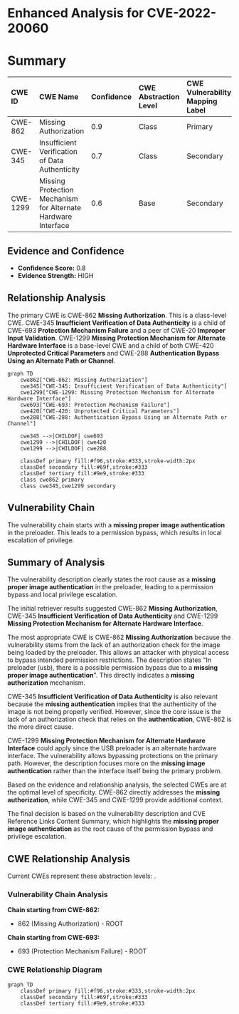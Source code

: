 # Enhanced Analysis for CVE-2022-20060

# Summary
| CWE ID    | CWE Name                                                                                     | Confidence | CWE Abstraction Level | CWE Vulnerability Mapping Label | CWE-Vulnerability Mapping Notes |
| :--------- | :------------------------------------------------------------------------------------------- | :--------- | :---------------------- | :------------------------------ | :------------------------------ |
| CWE-862     | Missing Authorization                                                                        | 0.9        | Class                   | Primary                         | Allowed-with-Review             |
| CWE-345     | Insufficient Verification of Data Authenticity                                             | 0.7        | Class                   | Secondary                       | Discouraged                    |
| CWE-1299   | Missing Protection Mechanism for Alternate Hardware Interface                                | 0.6        | Base                    | Secondary                       | Allowed                        |

## Evidence and Confidence

*   **Confidence Score:** 0.8
*   **Evidence Strength:** HIGH

## Relationship Analysis
The primary CWE is CWE-862 **Missing Authorization**. This is a class-level CWE.
CWE-345 **Insufficient Verification of Data Authenticity** is a child of CWE-693 **Protection Mechanism Failure** and a peer of CWE-20 **Improper Input Validation**.
CWE-1299 **Missing Protection Mechanism for Alternate Hardware Interface** is a base-level CWE and a child of both CWE-420 **Unprotected Critical Parameters** and CWE-288 **Authentication Bypass Using an Alternate Path or Channel**.

```mermaid
graph TD
    cwe862["CWE-862: Missing Authorization"]
    cwe345["CWE-345: Insufficient Verification of Data Authenticity"]
    cwe1299["CWE-1299: Missing Protection Mechanism for Alternate Hardware Interface"]
    cwe693["CWE-693: Protection Mechanism Failure"]
    cwe420["CWE-420: Unprotected Critical Parameters"]
    cwe288["CWE-288: Authentication Bypass Using an Alternate Path or Channel"]

    cwe345 -->|CHILDOF| cwe693
    cwe1299 -->|CHILDOF| cwe420
    cwe1299 -->|CHILDOF| cwe288
    
    classDef primary fill:#f96,stroke:#333,stroke-width:2px
    classDef secondary fill:#69f,stroke:#333
    classDef tertiary fill:#9e9,stroke:#333
    class cwe862 primary
    class cwe345,cwe1299 secondary
```

## Vulnerability Chain
The vulnerability chain starts with a **missing proper image authentication** in the preloader. This leads to a permission bypass, which results in local escalation of privilege.

## Summary of Analysis
The vulnerability description clearly states the root cause as a **missing proper image authentication** in the preloader, leading to a permission bypass and local privilege escalation.

The initial retriever results suggested CWE-862 **Missing Authorization**, CWE-345 **Insufficient Verification of Data Authenticity** and CWE-1299 **Missing Protection Mechanism for Alternate Hardware Interface**.

The most appropriate CWE is CWE-862 **Missing Authorization** because the vulnerability stems from the lack of an authorization check for the image being loaded by the preloader. This allows an attacker with physical access to bypass intended permission restrictions. The description states "In preloader (usb), there is a possible permission bypass due to a **missing proper image authentication**". This directly indicates a **missing authorization** mechanism.

CWE-345 **Insufficient Verification of Data Authenticity** is also relevant because the **missing authentication** implies that the authenticity of the image is not being properly verified. However, since the core issue is the lack of an authorization check that relies on the **authentication**, CWE-862 is the more direct cause.

CWE-1299 **Missing Protection Mechanism for Alternate Hardware Interface** could apply since the USB preloader is an alternate hardware interface. The vulnerability allows bypassing protections on the primary path. However, the description focuses more on the **missing image authentication** rather than the interface itself being the primary problem.

Based on the evidence and relationship analysis, the selected CWEs are at the optimal level of specificity. CWE-862 directly addresses the **missing authorization**, while CWE-345 and CWE-1299 provide additional context.

The final decision is based on the vulnerability description and CVE Reference Links Content Summary, which highlights the **missing proper image authentication** as the root cause of the permission bypass and privilege escalation.


## CWE Relationship Analysis

Current CWEs represent these abstraction levels: .


### Vulnerability Chain Analysis

**Chain starting from CWE-862:**
- 862 (Missing Authorization) - ROOT


**Chain starting from CWE-693:**
- 693 (Protection Mechanism Failure) - ROOT



### CWE Relationship Diagram

```mermaid
graph TD
    classDef primary fill:#f96,stroke:#333,stroke-width:2px
    classDef secondary fill:#69f,stroke:#333
    classDef tertiary fill:#9e9,stroke:#333
```